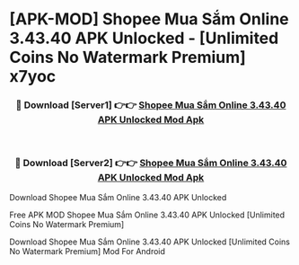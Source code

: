 # [APK-MOD] Shopee  Mua Sắm Online 3.43.40 APK Unlocked - [Unlimited Coins No Watermark Premium] x7yoc



<div align="center">
<h3>🔴 Download [Server1] 👉👉 <a href="https://momento.my/?title=Shopee__Mua_Sắm_Online_3.43.40_APK_Unlocked">Shopee  Mua Sắm Online 3.43.40 APK Unlocked Mod Apk</a></h3><br>

<h3>🔴 Download [Server2] 👉👉 <a href="https://momento.my/?title=Shopee__Mua_Sắm_Online_3.43.40_APK_Unlocked">Shopee  Mua Sắm Online 3.43.40 APK Unlocked Mod Apk</a></h3>
</div>



Download Shopee  Mua Sắm Online 3.43.40 APK Unlocked 

Free APK MOD Shopee  Mua Sắm Online 3.43.40 APK Unlocked [Unlimited Coins No Watermark Premium]

Download Shopee  Mua Sắm Online 3.43.40 APK Unlocked [Unlimited Coins No Watermark Premium] Mod For Android
